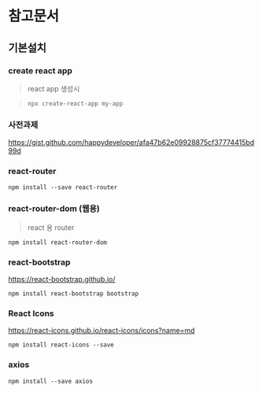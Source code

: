 # 참고문서

## 기본설치

### create react app

> react app 생성시

> `npx create-react-app my-app`

### 사전과제

https://gist.github.com/happydeveloper/afa47b62e09928875cf37774415bd99d

### react-router

`npm install --save react-router`

### react-router-dom (웹용)

> react 용 router

`npm install react-router-dom`

<!-- ### material-ui

https://material-ui.com/getting-started/installation/

`yarn add @material-ui/core`
 -->

### react-bootstrap

https://react-bootstrap.github.io/

`npm install react-bootstrap bootstrap`

### React Icons

https://react-icons.github.io/react-icons/icons?name=md

`npm install react-icons --save`

<!-- ### font roboto

https://www.npmjs.com/package/@fontsource/roboto -->

<!-- `yarn add @fontsource/roboto` -->

### axios

`npm install --save axios`
